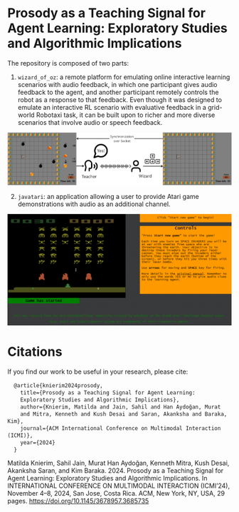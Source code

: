 # Prosody as a Teaching Signal for Agent Learning: Exploratory Studies and Algorithmic Implications
The repository is composed of two parts: 

1) `wizard_of_oz`: a remote platform for emulating online interactive learning scenarios with audio feedback, in which one participant gives audio feedback to the agent, and another participant remotely controls the robot as a response to that feedback. Even though it was designed to emulate an interactive RL scenario with evaluative feedback in a grid-world Robotaxi task, it can be built upon to richer and more diverse scenarios that involve audio or speech feedback.

![Wizard of Oz RoboTaxi Experiment](wizard_of_oz/static/summary.jpg)

2) `javatari`: an application allowing a user to provide Atari game demonstrations with audio as an additional channel.

![Atari on Javascript with Audio Recording](javatari/static/atari.png)

# Citations
If you find our work to be useful in your research, please cite:
```
  @article{knierim2024prosody,
    title={Prosody as a Teaching Signal for Agent Learning: 
    Exploratory Studies and Algorithmic Implications},
    author={Knierim, Matilda and Jain, Sahil and Han Aydoğan, Murat
    and Mitra, Kenneth and Kush Desai and Saran, Akanksha and Baraka, Kim},
    journal={ACM International Conference on Multimodal Interaction (ICMI)},
    year={2024}
  }
```

Matilda Knierim, Sahil Jain, Murat Han Aydoğan, Kenneth Mitra, Kush Desai, Akanksha Saran, and Kim Baraka. 2024. Prosody as a Teaching Signal for Agent Learning: Exploratory Studies and Algorithmic Implications. In
INTERNATIONAL CONFERENCE ON MULTIMODAL INTERACTION (ICMI’24), November 4–8, 2024, San Jose, Costa Rica. ACM, New York, NY, USA, 29 pages. https://doi.org/10.1145/3678957.3685735
